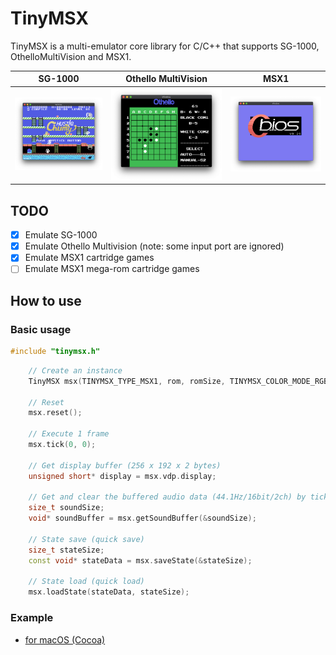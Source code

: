 # TinyMSX

TinyMSX is a multi-emulator core library for C/C++ that supports SG-1000, OthelloMultiVision and MSX1.

|                   SG-1000                   |             Othello MultiVision              |                  MSX1                  |
| :-----------------------------------------: | :------------------------------------------: | :------------------------------------: |
| ![SG-1000](doc/image/screenshot_sg1000.png) | ![OTHELLO](doc/image/screenshot_othello.png) | ![MSX1](doc/image/screenshot_msx1.png) |

## TODO

- [x] Emulate SG-1000
- [x] Emulate Othello Multivision (note: some input port are ignored)
- [x] Emulate MSX1 cartridge games
- [ ] Emulate MSX1 mega-rom cartridge games

## How to use

### Basic usage

```c++
#include "tinymsx.h"
```

```c++
    // Create an instance
    TinyMSX msx(TINYMSX_TYPE_MSX1, rom, romSize, TINYMSX_COLOR_MODE_RGB555);

    // Reset
    msx.reset();

    // Execute 1 frame
    msx.tick(0, 0);

    // Get display buffer (256 x 192 x 2 bytes)
    unsigned short* display = msx.vdp.display;

    // Get and clear the buffered audio data (44.1Hz/16bit/2ch) by tick execution.
    size_t soundSize;
    void* soundBuffer = msx.getSoundBuffer(&soundSize);

    // State save (quick save)
    size_t stateSize;
    const void* stateData = msx.saveState(&stateSize);

    // State load (quick load)
    msx.loadState(stateData, stateSize);
```

### Example

- [for macOS (Cocoa)](test/osx)
